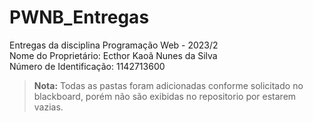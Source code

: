 # PWNB_Entregas

Entregas da disciplina Programação Web - 2023/2  
Nome do Proprietário: Ecthor Kaoã Nunes da Silva  
Número de Identificação: 1142713600  
  
> **Nota:** Todas as pastas foram adicionadas conforme solicitado no blackboard, porém não são exibidas no repositorio por estarem vazias. 
